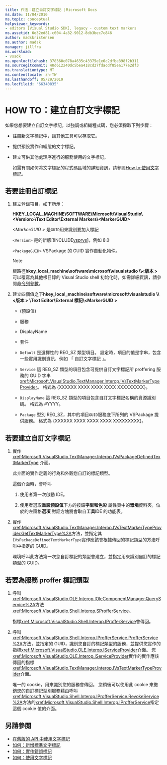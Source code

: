 ```yaml
---
title: 作法：建立自訂文字標記 |Microsoft Docs
ms.date: 11/04/2016
ms.topic: conceptual
helpviewer_keywords:
- editors [Visual Studio SDK], legacy - custom text markers
ms.assetid: 6e32ed81-c604-4a32-9012-8db3bec7c846
author: madskristensen
ms.author: madsk
manager: jillfra
ms.workload:
- vssdk
ms.openlocfilehash: 378560e078a4635c43375e1e6c2dfbe898f2b311
ms.sourcegitcommit: 40d612240dc5bea418cd27fdacdf85ea177e2df3
ms.translationtype: MT
ms.contentlocale: zh-TW
ms.lasthandoff: 05/29/2019
ms.locfileid: "66340835"
---
```

# <a name="how-to-create-custom-text-markers"></a>HOW TO：建立自訂文字標記
如果您想要建立自訂文字標記，以強調或組織程式碼，您必須採取下列步驟：

- 註冊新文字標記中，讓其他工具可以存取它。

- 提供預設實作和組態的文字標記。

- 建立可供其他處理序進行的服務使用的文字標記。

  如需有關如何將文字標記的程式碼區域的詳細資訊，請參閱[How to:使用文字標記](../extensibility/how-to-use-text-markers.md)。

## <a name="to-register-a-custom-marker"></a>若要註冊自訂標記

1. 建立登錄項目，如下所示：

    **HKEY_LOCAL_MACHINE\SOFTWARE\Microsoft\VisualStudio\\\<Version>\Text Editor\External Markers\\\<MarkerGUID>**

    *\<MarkerGUID >* 是`GUID`用來識別要加入標記

    `<Version>` 是的新版[!INCLUDE[vsprvs](../code-quality/includes/vsprvs_md.md)]，例如 8.0

    `<PackageGUID>` VSPackage 的 GUID 實作自動化物件。

   > [!NOTE]
   > 根路徑**hkey_local_machine\software\microsoft\visualstudio \\\\<版本 >** 可以覆寫為其他根目錄的 Visual Studio shell 初始化時，如需詳細資訊，請參閱[命令列參數](../extensibility/command-line-switches-visual-studio-sdk.md)。

2. 建立四個值之下**hkey_local_machine\software\microsoft\visualstudio \\\\<版本 > \Text Editor\External 標記\\\<MarkerGUID >**

   - (預設值)

   - 服務

   - DisplayName

   - 套件

   - `Default` 是選擇性的 REG_SZ 類型項目。 設定時，項目的值是字串，包含一些實用識別資訊，例如 「 自訂文字標記 」。

   - `Service` 這 REG_SZ 類型的項目包含可提供自訂文字標記所 proffering 服務的 GUID 字串<xref:Microsoft.VisualStudio.TextManager.Interop.IVsTextMarkerTypeProvider>。 格式為 {XXXXXX XXXX XXXX XXXX XXXXXXXXX}。

   - `DisplayName` 這 REG_SZ 類型的項目包含自訂文字標記名稱的資源識別碼。 格式為 #YYYY。

   - `Package` 型別 REG_SZ，其中的項目`GUID`服務底下所列的 VSPackage 提供服務。 格式為 {XXXXXX XXXX XXXX XXXX XXXXXXXXX}。

## <a name="to-create-a-custom-text-marker"></a>若要建立自訂文字標記

1. 實作 <xref:Microsoft.VisualStudio.TextManager.Interop.IVsPackageDefinedTextMarkerType> 介面。

     此介面的實作定義的行為和外觀您自訂的標記類型。

     這個介面時，會呼叫

    1. 使用者第一次啟動 IDE。

    2. 使用者選取**重設預設值**下方的按鈕**字型和色彩** 屬性頁中的**環境**資料夾，位於的左窗格**選項** 對話方塊將會取自**工具**IDE 的功能表。

2. 實作<xref:Microsoft.VisualStudio.TextManager.Interop.IVsTextMarkerTypeProvider.GetTextMarkerType%2A>方法，並指定其`IVsPackageDefinedTextMarkerType`實作應該會根據傳回的標記類型的方法呼叫中指定的 GUID。

     環境呼叫此方法第一次您自訂標記的類型會建立，並指定用來識別自訂的標記類型的 GUID。

## <a name="to-proffer-your-marker-type-as-a-service"></a>若要為服務 proffer 標記類型

1. 呼叫<xref:Microsoft.VisualStudio.OLE.Interop.IOleComponentManager.QueryService%2A>方法<xref:Microsoft.VisualStudio.Shell.Interop.SProfferService>。

     指標<xref:Microsoft.VisualStudio.Shell.Interop.IProfferService>會傳回。

2. 呼叫<xref:Microsoft.VisualStudio.Shell.Interop.IProfferService.ProfferService%2A>方法，並指定的 GUID，識別您自訂的標記類型的服務，並提供您實作的指標<xref:Microsoft.VisualStudio.OLE.Interop.IServiceProvider>介面。 您<xref:Microsoft.VisualStudio.OLE.Interop.IServiceProvider>實作的實作應該傳回的指標<xref:Microsoft.VisualStudio.TextManager.Interop.IVsTextMarkerTypeProvider>介面。

     唯一的 cookie，用來識別您的服務會傳回。 您稍後可以使用此 cookie 來撤銷您的自訂標記型別服務藉由呼叫<xref:Microsoft.VisualStudio.Shell.Interop.IProfferService.RevokeService%2A>方法的<xref:Microsoft.VisualStudio.Shell.Interop.IProfferService>指定這個 cookie 值的介面。

## <a name="see-also"></a>另請參閱
- [在舊版的 API 中使用文字標記](../extensibility/using-text-markers-with-the-legacy-api.md)
- [如何：新增標準文字標記](../extensibility/how-to-add-standard-text-markers.md)
- [如何：實作錯誤標記](../extensibility/how-to-implement-error-markers.md)
- [如何：使用文字標記](../extensibility/how-to-use-text-markers.md)